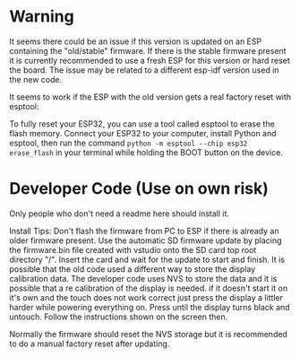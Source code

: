 # Warning

It seems there could be an issue if this version is updated on an ESP containing the "old/stable" firmware. If there is the stable firmware present it is currently recommended to use a fresh ESP for this version or hard reset the board. The issue may be related to a different esp-idf version used in the new code.

It seems to work if the ESP with the old version gets a real factory reset with esptool:

To fully reset your ESP32, you can use a tool called esptool to erase the flash memory. Connect your ESP32 to your computer, install Python and esptool, then run the command `python -m esptool --chip esp32 erase_flash` in your terminal while holding the BOOT button on the device.

# Developer Code (Use on own risk)

Only people who don't need a readme here should install it.


Install Tips: Don't flash the firmware from PC to ESP if there is already an older firmware present. Use the automatic SD firmware update by placing the firmware.bin file created with vstudio onto the SD card top root directory "/". Insert the card and wait for the update to start and finish. It is possible that the old code used a different way to store the display calibration data. The developer code uses NVS to store the data and it is possible that a re calibration of the display is needed. if it doesn't start it on it's own and the touch does not work correct just press the display a littler harder while powering everything on. Press until the display turns black and untouch. Follow the instructions shown on the screen then.

Normally the firmware should reset the NVS storage but it is recommended to do a manual factory reset after updating.
